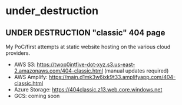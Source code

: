 # under_destruction
UNDER DESTRUCTION "classic" 404 page
-
My PoC/first attempts at static website hosting on the various cloud providers. 
- AWS S3: https://twop0intfive-dot-xyz.s3.us-east-2.amazonaws.com/404-classic.html (manual updates required)
- AWS Amplify: https://main.d1mk3w6ixk9t33.amplifyapp.com/404-classic.html
- Azure Storage: https://404classic.z13.web.core.windows.net
- GCS: coming soon
